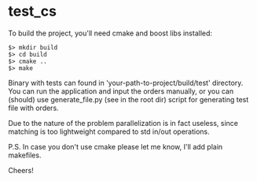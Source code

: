 # test_cs

To build the project, you'll need cmake and boost libs installed:

```
$> mkdir build
$> cd build
$> cmake ..
$> make
```

Binary with tests can found in 'your-path-to-project/build/test' directory.
You can run the application and input the orders manually, or you can (should) 
use generate_file.py (see in the root dir) script for generating test file with orders.

Due to the nature of the problem parallelization is in fact useless, since matching is too 
lightweight compared to std in/out operations.

P.S. In case you don't use cmake please let me know, I'll add plain makefiles. 

Cheers!
